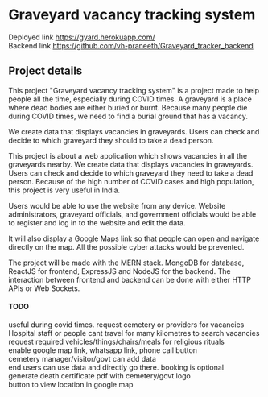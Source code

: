 # Graveyard vacancy tracking system

Deployed link https://gyard.herokuapp.com/ \
Backend link https://github.com/vh-praneeth/Graveyard_tracker_backend

## Project details

This project "Graveyard vacancy tracking system" is a project made to help people all the time,
especially during COVID times. A graveyard is a place where dead bodies are either buried or
burnt. Because many people die during COVID times, we need to find a burial ground that has a
vacancy.

We create data that displays vacancies in graveyards. Users can check and decide to which graveyard they should to take a dead person.

This project is about a web application which shows vacancies in all the graveyards nearby. We
create data that displays vacancies in graveyards. Users can check and decide to which graveyard
they need to take a dead person. Because of the high number of COVID cases and high
population, this project is very useful in India.

Users would be able to use the website from any
device. Website administrators, graveyard officials, and government officials would be able to
register and log in to the website and edit the data.

It will also display a Google Maps link so that people can open and navigate directly
on the map. All the possible cyber attacks would be prevented.

The project will be made with the MERN stack. MongoDB for database, ReactJS for frontend,
ExpressJS and NodeJS for the backend. The interaction between frontend and backend can be
done with either HTTP APIs or Web Sockets.


#### TODO
useful during covid times. request cemetery or providers for vacancies \
Hospital staff or people cant travel for many kilometres to search vacancies \
request required vehicles/things/chairs/meals for religious rituals \
enable google map link, whatsapp link, phone call button \
cemetery manager/visitor/govt can add data \
end users can use data and directly go there. booking is optional \
generate death certificate pdf with cemetery/govt logo \
button to view location in google map